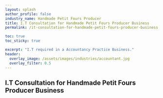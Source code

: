 ```yaml
---
layout: splash 
author_profile: false 
industry_name: Handmade Petit Fours Producer
title: I.T Consultation for Handmade Petit Fours Producer Business
permalink: /it-consultation-for-handmade-petit-fours-producer-business

toc: true
toc_sticky: true

excerpt: "I.T required in a Accountancy Practice Business."
header:
  overlay_image: /assets/images/industries/accountant.jpg
  overlay_filter: 0.5 
---
```


## I.T Consultation for Handmade Petit Fours Producer Business